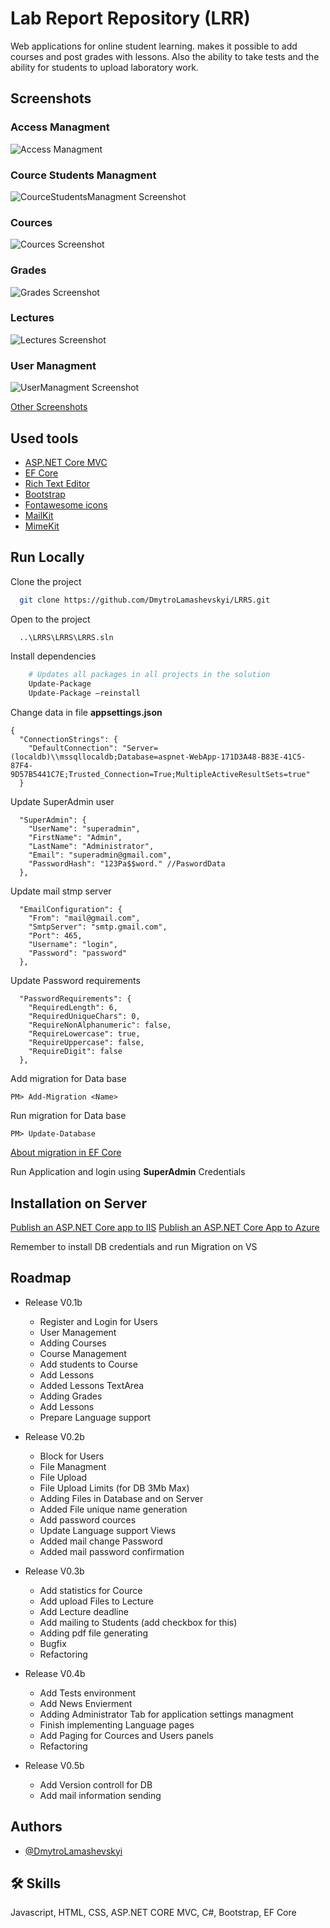 
# Lab Report Repository (LRR)

Web applications for online student learning. makes it possible to add courses and post grades with lessons. Also the ability to take tests and the ability for students to upload laboratory work.


## Screenshots

### Access Managment 
![Access Managment](https://github.com/DmytroLamashevskyi/LRRS/blob/master/Screens/AccessManagment.png?raw=true)
### Cource Students Managment
![CourceStudentsManagment Screenshot](https://github.com/DmytroLamashevskyi/LRRS/blob/master/Screens/CourceStudentsManagment.png?raw=true)
### Cources
![Cources Screenshot](https://github.com/DmytroLamashevskyi/LRRS/blob/master/Screens/Cources.png?raw=true)
### Grades
![Grades Screenshot](https://github.com/DmytroLamashevskyi/LRRS/blob/master/Screens/Grades.png?raw=true)
### Lectures
![Lectures Screenshot](https://github.com/DmytroLamashevskyi/LRRS/blob/master/Screens/Lectures.png?raw=true)
### User Managment
![UserManagment Screenshot](https://github.com/DmytroLamashevskyi/LRRS/blob/master/Screens/UserManagment.png?raw=true)

[Other Screenshots](https://github.com/DmytroLamashevskyi/LRRS/blob/master/Screens/)

  

## Used tools 
 - [ASP.NET Core MVC](https://docs.microsoft.com/en-us/aspnet/core/mvc/overview?view=aspnetcore-5.0)
 - [EF Core](https://docs.microsoft.com/en-us/aspnet/core/data/ef-mvc/intro?view=aspnetcore-5.0)
 - [Rich Text Editor](https://richtexteditor.com/)
 - [Bootstrap](https://getbootstrap.com/)
 - [Fontawesome icons](https://fontawesome.com/)
 - [MailKit](https://www.nuget.org/packages/MailKit/2.15.0?_src=template)
 - [MimeKit](https://www.nuget.org/packages/MimeKit/2.15.1?_src=template)
## Run Locally

Clone the project

```bash
  git clone https://github.com/DmytroLamashevskyi/LRRS.git
```

Open to the project

```bash
  ..\LRRS\LRRS\LRRS.sln
```

Install dependencies

```bash
    # Updates all packages in all projects in the solution
    Update-Package 
    Update-Package –reinstall
```
Change data in file **appsettings.json**

```code
{
  "ConnectionStrings": {
    "DefaultConnection": "Server=(localdb)\\mssqllocaldb;Database=aspnet-WebApp-171D3A48-B83E-41C5-87F4-9D57B5441C7E;Trusted_Connection=True;MultipleActiveResultSets=true"
  }  
```
Update SuperAdmin user
```code
  "SuperAdmin": { 
    "UserName": "superadmin",
    "FirstName": "Admin",
    "LastName": "Administrator",
    "Email": "superadmin@gmail.com",
    "PasswordHash": "123Pa$$word." //PaswordData
  },
```

Update mail stmp server
```code
  "EmailConfiguration": {
    "From": "mail@gmail.com",
    "SmtpServer": "smtp.gmail.com",
    "Port": 465,
    "Username": "login",
    "Password": "password"
  },
```

Update Password requirements
```code
  "PasswordRequirements": {
    "RequiredLength": 6,
    "RequiredUniqueChars": 0,
    "RequireNonAlphanumeric": false,
    "RequireLowercase": true,
    "RequireUppercase": false,
    "RequireDigit": false
  },
```  

Add migration for Data base
```code
PM> Add-Migration <Name>
```
Run migration for Data base
```code
PM> Update-Database
```
[About migration in EF Core](https://www.entityframeworktutorial.net/efcore/entity-framework-core-migration.aspx)

Run Application and login using **SuperAdmin** Credentials

## Installation on Server
   
  [Publish an ASP.NET Core app to IIS](https://docs.microsoft.com/en-us/aspnet/core/tutorials/publish-to-iis?view=aspnetcore-5.0&tabs=visual-studio)
  [Publish an ASP.NET Core App to Azure](https://medium.com/net-core/deploy-an-asp-net-core-app-with-ef-core-and-sql-server-to-azure-e11df41a4804)  

  Remember to install DB credentials and run Migration on VS

## Roadmap

* Release V0.1b 
    - Register and Login for Users
    - User Management
    - Adding Courses
    - Course Management
    - Add students to Course
    - Add Lessons
    - Added Lessons TextArea 
    - Adding Grades
    - Add Lessons 
    - Prepare Language support

* Release V0.2b
    - Block for Users 
    - File Managment
    - File Upload
    - File Upload Limits (for DB 3Mb Max)
    - Adding Files in Database and on Server
    - Added File unique name generation
    - Add password cources  
    - Update Language support Views
    - Added mail change Password
    - Added mail password confirmation

* Release V0.3b
    - Add statistics for Cource
    - Add upload Files to Lecture 
    - Add Lecture deadline 
    - Add mailing to Students (add checkbox for this)
    - Adding pdf file generating
    - Bugfix
    - Refactoring
    
* Release V0.4b
    - Add Tests environment
    - Add News Envierment 
    - Adding Administrator Tab for application settings managment   
    - Finish implementing Language pages
    - Add Paging for Cources and Users panels
    - Refactoring

* Release V0.5b
    - Add Version controll for DB
    - Add mail information sending

## Authors

- [@DmytroLamashevskyi](https://github.com/DmytroLamashevskyi)

  
## 🛠 Skills
Javascript, HTML, CSS, ASP.NET CORE MVC, C#, Bootstrap, EF Core

  
